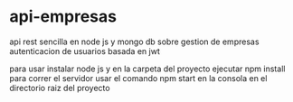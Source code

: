 # api-empresas
api rest sencilla en node js y mongo db sobre gestion de empresas
autenticacion de usuarios basada en jwt 

para usar instalar node js y en la carpeta del proyecto ejecutar npm install
para correr el servidor usar el comando npm start en la consola en el directorio raiz del proyecto
